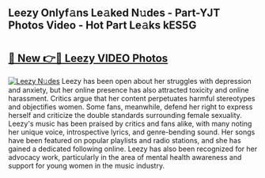 ## Leezy Onlyf𝚊ns Le𝚊ked N𝚞des - Part-YJT Photos Video - Hot Part Le𝚊ks kES5G

# <h2><a href="http://ab76573.deff.icu/?id=Leezy">🔗 New 👉🔴 Leezy VIDEO Photos</a></h2>

[![Leezy N𝚞des](https://i.imgur.com/rIISA9y.gif)](http://ab76573.deff.icu/?id=Leezy)
Leezy has been open about her struggles with depression and anxiety, but her online presence has also attracted toxicity and online harassment. Critics argue that her content perpetuates harmful stereotypes and objectifies women. Some fans, meanwhile, defend her right to express herself and criticize the double standards surrounding female sexuality. Leezy's music has been praised by critics and fans alike, with many noting her unique voice, introspective lyrics, and genre-bending sound. Her songs have been featured on popular playlists and radio stations, and she has gained a dedicated following online. Leezy has also been recognized for her advocacy work, particularly in the area of mental health awareness and support for young women in the music industry.
